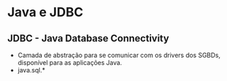 # Java e JDBC

## JDBC - Java Database Connectivity
- Camada de abstração para se comunicar com os drivers dos SGBDs, disponível para as aplicações Java.
- java.sql.*